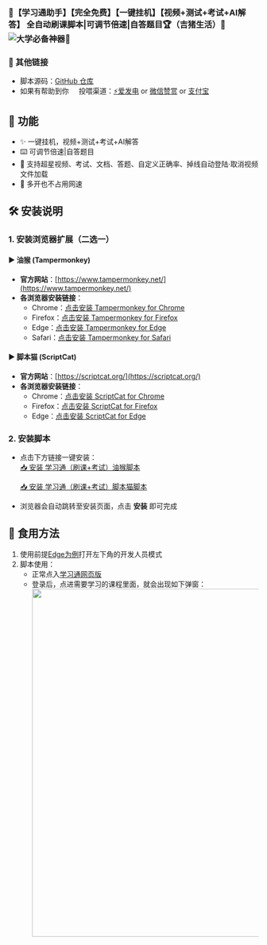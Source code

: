 ### 🥇【学习通助手】【完全免费】【一键挂机】【视频+测试+考试+AI解答】 全自动刷课脚本|可调节倍速|自答题目🏆（吉猪生活）🥳![大学必备神器🎉](https://glitch-art.vercel.app/api/simple?word={🥳大学必备神器🎉})
### 🔗 其他链接  
- 脚本源码：[GitHub 仓库](https://github.com/521-baby/ChaoXing-SuperSrarLearn)    
- 如果有帮助到你<img src='https://github.com/521-baby/ChaoXing-SuperSrarLearn/blob/main/%E5%AD%A6%E4%B9%A0%E9%80%9A%E8%84%9A%E6%9C%AC.js' width='16px' /> 投喂渠道：[⚡爱发电](https://afdian.com/a/chunshu) or [微信赞赏](https://github.com/521-baby/521-baby/blob/main/DONATE.md) or [支付宝](https://github.com/521-baby/521-baby/blob/main/DONATE2.md)</del>
## 🚀 功能 
- ✨ 一键挂机，视频+测试+考试+AI解答
- ⌨️ 可调节倍速|自答题目
- 🌈 支持超星视频、考试、文档、答题、自定义正确率、掉线自动登陆·取消视频文件加载
- 🧐 多开也不占用网速
## 🛠️ 安装说明  
### 1. 安装浏览器扩展（二选一）  
#### ▶ 油猴 (Tampermonkey)  
- **官方网站**：[https://www.tampermonkey.net/](https://www.tampermonkey.net/)  
- **各浏览器安装链接**：  
  - Chrome：[点击安装 Tampermonkey for Chrome](https://chrome.google.com/webstore/detail/tampermonkey/dhdgffkkebhmkfjojejmpbldmpobfkfo)  
  - Firefox：[点击安装 Tampermonkey for Firefox](https://addons.mozilla.org/en-US/firefox/addon/tampermonkey/)  
  - Edge：[点击安装 Tampermonkey for Edge](https://microsoftedge.microsoft.com/addons/detail/tampermonkey/iikmkjmpaadaobahmlepeloendndfphd)  
  - Safari：[点击安装 Tampermonkey for Safari](https://apps.apple.com/us/app/tampermonkey/id1482490089)  

#### ▶ 脚本猫 (ScriptCat)  
- **官方网站**：[https://scriptcat.org/](https://scriptcat.org/)  
- **各浏览器安装链接**：  
  - Chrome：[点击安装 ScriptCat for Chrome](https://chrome.google.com/webstore/detail/scriptcat/lhplgjmbpnjgjmpbokdjpcbbekifcmli)  
  - Firefox：[点击安装 ScriptCat for Firefox](https://addons.mozilla.org/zh-CN/firefox/addon/scriptcat/)  
  - Edge：[点击安装 ScriptCat for Edge](https://microsoftedge.microsoft.com/addons/detail/scriptcat/llhcdfddnmmcmlbdennkpdnlnbgbmfak)  

### 2. 安装脚本  
- 点击下方链接一键安装：  
  [📥 安装 学习通（刷课+考试）油猴脚本](https://greasyfork.org/zh-CN/scripts/530068-%E5%AD%A6%E4%B9%A0%E9%80%9A%E5%8A%A9%E6%89%8B-%E5%AE%8C%E5%85%A8%E5%85%8D%E8%B4%B9-%E4%B8%80%E9%94%AE%E6%8C%82%E6%9C%BA-ai%E8%A7%A3%E7%AD%94-%E8%A7%86%E9%A2%91-%E6%B5%8B%E8%AF%95-%E8%80%83%E8%AF%95-ai%E8%A7%A3%E7%AD%94-%E5%85%A8%E8%87%AA%E5%8A%A8%E5%88%B7%E8%AF%BE%E8%84%9A%E6%9C%AC-%E5%8F%AF%E8%B0%83%E8%8A%82%E5%80%8D%E9%80%9F-%E8%87%AA%E7%AD%94%E9%A2%98%E7%9B%AE-%E5%90%89%E7%8C%AA%E7%94%9F%E6%B4%BB)
  
  [📥 安装 学习通（刷课+考试）脚本猫脚本](https://scriptcat.org/zh-CN/script-show-page/3321)
- 浏览器会自动跳转至安装页面，点击 **安装** 即可完成  


## 📝 食用方法  
1. 使用前提[Edge为例](edge://extensions/)打开左下角的开发人员模式
2. 脚本使用：  
   - 正常点入[学习通网页版](https://v8.chaoxing.com/)
   - 登录后，点进需要学习的课程里面，就会出现如下弹窗：
     <img width="700" src="https://github.com/521-baby/ChaoXing-SuperSrarLearn/blob/main/%E5%BC%B9%E7%AA%97%E5%8A%9F%E8%83%BD%E9%9D%A2%E6%9D%BF.png">
